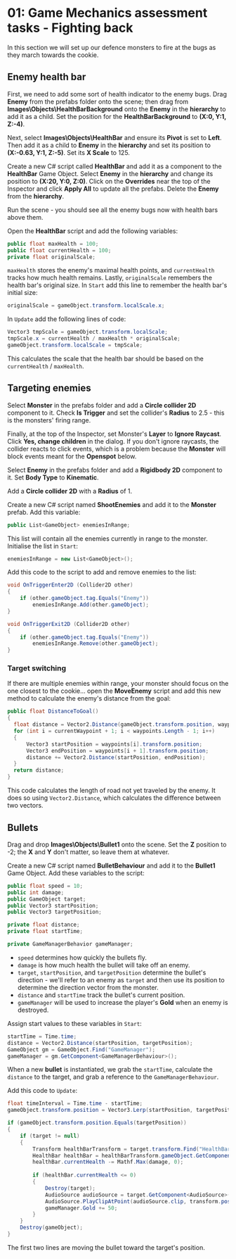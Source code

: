 # 01: Game Mechanics assessment tasks - Fighting back

In this section we will set up our defence monsters to fire at the bugs as they march towards the cookie.

## Enemy health bar

First, we need to add some sort of health indicator to the enemy bugs. Drag **Enemy** from the prefabs folder onto the scene; then drag from **Images\Objects\HealthBarBackground** onto the **Enemy** in the **hierarchy** to add it as a child. Set the position for the **HealthBarBackground** to **(X:0, Y:1, Z:-4)**.

Next, select **Images\Objects\HealthBar** and ensure its **Pivot** is set to **Left**. Then add it as a child to **Enemy** in the **hierarchy** and set its position to **(X:-0.63, Y:1, Z:-5)**. Set its **X Scale** to 125.

Create a new C# script called **HealthBar** and add it as a component to the **HealthBar** Game Object. Select **Enemy** in the **hierarchy** and change its position to **(X:20, Y:0, Z:0)**. Click on the **Overrides** near the top of the Inspector and click **Apply All** to update all the prefabs. Delete the **Enemy** from the **hierarchy**.

Run the scene - you should see all the enemy bugs now with health bars above them.

Open the **HealthBar** script and add the following variables:

```csharp
public float maxHealth = 100;
public float currentHealth = 100;
private float originalScale;
```

`maxHealth` stores the enemy's maximal health points, and `currentHealth` tracks how much health remains. Lastly, `originalScale` remembers the health bar's original size. In `Start` add this line to remember the health bar's initial size:

```csharp
originalScale = gameObject.transform.localScale.x;
```

In `Update` add the following lines of code:

```csharp
Vector3 tmpScale = gameObject.transform.localScale;
tmpScale.x = currentHealth / maxHealth * originalScale;
gameObject.transform.localScale = tmpScale;
```

This calculates the scale that the health bar should be based on the `currentHealth` / `maxHealth`.

## Targeting enemies

Select **Monster** in the prefabs folder and add a **Circle collider 2D** component to it. Check **Is Trigger** and set the collider's **Radius** to 2.5 - this is the monsters' firing range.

Finally, at the top of the Inspector, set Monster's **Layer** to **Ignore Raycast**. Click **Yes, change children** in the dialog. If you don't ignore raycasts, the collider reacts to click events, which is a problem because the **Monster** will block events meant for the **Openspot** below.

Select **Enemy** in the prefabs folder and add a **Rigidbody 2D** component to it. Set **Body Type** to **Kinematic**.

Add a **Circle collider 2D** with a **Radius** of 1.

Create a new C# script named **ShootEnemies** and add it to the **Monster** prefab. Add this variable:

```csharp
public List<GameObject> enemiesInRange;
```

This list will contain all the enemies currently in range to the monster. Initialise the list in `Start`:

```csharp
enemiesInRange = new List<GameObject>();
```

Add this code to the script to add and remove enemies to the list:

```csharp
void OnTriggerEnter2D (Collider2D other)
{
    if (other.gameObject.tag.Equals("Enemy"))
        enemiesInRange.Add(other.gameObject);
}

void OnTriggerExit2D (Collider2D other)
{
    if (other.gameObject.tag.Equals("Enemy"))
        enemiesInRange.Remove(other.gameObject);
}
```

### Target switching

If there are multiple enemies within range, your monster should focus on the one closest to the cookie... open the **MoveEnemy** script and add this new method to calculate the enemy's distance from the goal:

```csharp
public float DistanceToGoal()
{
  float distance = Vector2.Distance(gameObject.transform.position, waypoints[currentWaypoint + 1].transform.position);
  for (int i = currentWaypoint + 1; i < waypoints.Length - 1; i++)
  {
      Vector3 startPosition = waypoints[i].transform.position;
      Vector3 endPosition = waypoints[i + 1].transform.position;
      distance += Vector2.Distance(startPosition, endPosition);
  }
  return distance;
}
```

This code calculates the length of road not yet traveled by the enemy. It does so using `Vector2.Distance`, which calculates the difference between two vectors.

## Bullets

Drag and drop **Images\Objects\Bullet1** onto the scene. Set the **Z** position to -2; the **X** and **Y** don't matter, so leave them at whatever.

Create a new C# script named **BulletBehaviour** and add it to the **Bullet1** Game Object. Add these variables to the script:

```csharp
public float speed = 10;
public int damage;
public GameObject target;
public Vector3 startPosition;
public Vector3 targetPosition;

private float distance;
private float startTime;

private GameManagerBehavior gameManager;
```

- `speed` determines how quickly the bullets fly.
- `damage` is how much health the bullet will take off an enemy.
- `target`, `startPosition`, and `targetPosition` determine the bullet's direction - we'll refer to an enemy as `target` and then use its position to determine the direction vector from the monster.
- `distance` and `startTime` track the bullet's current position. 
- `gameManager` will be used to increase the player's **Gold** when an enemy is destroyed.

Assign start values to these variables in `Start`:

```csharp
startTime = Time.time;
distance = Vector2.Distance(startPosition, targetPosition);
GameObject gm = GameObject.Find("GameManager");
gameManager = gm.GetComponent<GameManagerBehaviour>();
```

When a new **bullet** is instantiated, we grab the `startTime`, calculate the `distance` to the target, and grab a reference to the `GameManagerBehaviour`.

Add this code to `Update`:

```csharp
float timeInterval = Time.time - startTime;
gameObject.transform.position = Vector3.Lerp(startPosition, targetPosition, timeInterval * speed / distance);

if (gameObject.transform.position.Equals(targetPosition))
{
    if (target != null)
    {
        Transform healthBarTransform = target.transform.Find("HealthBar");
        HealthBar healthBar = healthBarTransform.gameObject.GetComponent<HealthBar>();
        healthBar.currentHealth -= Mathf.Max(damage, 0);
    
        if (healthBar.currentHealth <= 0)
        {
            Destroy(target);
            AudioSource audioSource = target.GetComponent<AudioSource>();
            AudioSource.PlayClipAtPoint(audioSource.clip, transform.position);
            gameManager.Gold += 50;
        }
    }
    Destroy(gameObject);
}
```

The first two lines are moving the bullet toward the target's position. 
